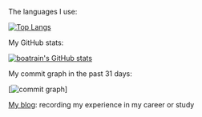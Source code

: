 The languages I use:

[![Top Langs](https://github-readme-stats.vercel.app/api/top-langs/?username=boatrainlsz&layout=compact&show_icons=true&exclude_repo=boatrainlsz.github.io&theme=gruvbox&hide_border=true&langs_count=10)](https://github.com/boatrainlsz/boatrainlsz)

My GitHub stats:

[![boatrain's GitHub stats](https://github-readme-stats.vercel.app/api?username=boatrainlsz&layout=compact&show_icons=true&theme=gruvbox&hide_border=true)](https://github.com/boatrainlsz/boatrainlsz)

My commit graph in the past 31 days:

[![commit graph](https://github-readme-activity-graph.vercel.app/graph?username=boatrainlsz&custom_title=boatrainlsz%27s%20Contribution%20Graph&theme=github&bg_color=282828&hide_border=true&line=d1a01f&point=c58545)]


[My blog](https://boatrainlsz.github.io/): recording my experience in my career or study
